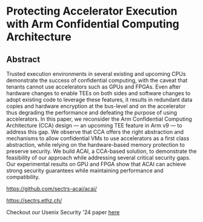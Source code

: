 # Protecting Accelerator Execution with Arm Confidential Computing Architecture

## Abstract 
Trusted execution environments in several existing and upcoming CPUs demonstrate
the success of confidential computing, with the caveat that tenants cannot use
accelerators such as GPUs and FPGAs. Even after hardware changes to enable TEEs
on both sides and software changes to adopt existing code to leverage these
features, it results in redundant data copies and hardware encryption at the
bus-level and on the accelerator thus degrading the performance and defeating
the purpose of using accelerators. In this paper, we reconsider the Arm
Confidential Computing Architecture (CCA) design — an upcoming TEE feature in
Arm v9 — to address this gap. We observe that CCA offers the right abstraction
and mechanisms to allow confidential VMs to use accelerators as a first class
abstraction, while relying on the hardware-based memory protection to preserve
security. We build ACAI, a CCA-based solution, to demonstrate the feasibility of
our approach while addressing several critical security gaps. Our experimental
results on GPU and FPGA show that ACAI can achieve strong security guarantees
while maintaining performance and compatibility.

https://github.com/sectrs-acai/acai/

https://sectrs.ethz.ch/

Checkout our Usenix Security '24 paper [here](https://www.usenix.org/conference/usenixsecurity24/presentation/sridhara)

